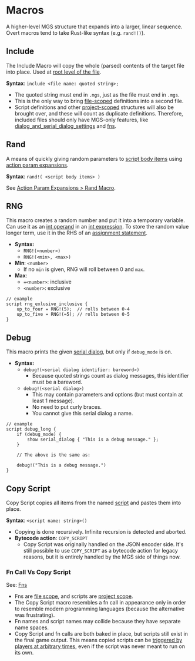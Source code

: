 # Macros

A higher-level MGS structure that expands into a larger, linear sequence. Overt macros tend to take Rust-like syntax (e.g. `rand!()`).

## Include

The Include Macro will copy the whole (parsed) contents of the target file into place. Used at [root level of the file](syntax_scopes#syntax-contexts).

**Syntax**: `include <file name: quoted string>;`

- The quoted string must end in `.mgs`, just as the file must end in `.mgs`.
- This is the only way to bring [file-scoped](syntax_scopes#file-scope) definitions into a second file.
- Script definitions and other [project-scoped](syntax_scopes#project-scope) structures will also be brought over, and these will count as duplicate definitions. Therefore, included files should only have MGS-only features, like [dialog_and_serial_dialog_settings](dialog_and_serial_dialog_settings) and [fns](fns).

## Rand

A means of quickly giving random parameters to [script body items](scripts#script-body-items) using [action param expansions](action_param_expansions).

**Syntax**: `rand!( <script body items> )`

See [Action Param Expansions > Rand Macro](action_param_expansions#rand-macro).

## RNG

This macro creates a random number and put it into a temporary variable. Can use it as an [int operand](expressions_and_operators#int-operands) in an [int expression](expressions_and_operators#int-expressions). To store the random value longer term, use it in the RHS of an [assignment statement](actions#assign-int-value).

- **Syntax:**
	- `RNG!(<number>)`
	- `RNG!(<min>, <max>)`
- **Min**: `<number>`
	- If no `min` is given, RNG will roll between 0 and `max`.
- **Max**:
	- `=<number>`: inclusive
	- `<number>`: exclusive

```mgs
// example
script rng_exlusive_inclusive {
	up_to_four = RNG!(5);  // rolls between 0-4
	up_to_five = RNG!(=5); // rolls between 0-5
}
```

## Debug

This macro prints the given [serial dialog](serial_dialogs), but only if `debug_mode` is on.

- **Syntax:**
	- `debug!(<serial dialog identifier: bareword>)`
		- Because quoted strings count as dialog messages, this identifier must be a bareword.
	- `debug!(<serial dialog>)`
		- This may contain parameters and options (but must contain at least 1 message).
		- No need to put curly braces.
		- You cannot give this serial dialog a name.

```mgs{3,4,5,9}
// example
script debug_long {
	if (debug_mode) {
		show serial_dialog { "This is a debug message." };
	}
	
	// The above is the same as:
	
	debug!("This is a debug message.")
}
```

## Copy Script

Copy Script copies all items from the named [script](scripts) and pastes them into place.

**Syntax**: `<script name: string>()`

- Copying is done recursively. Infinite recursion is detected and aborted.
- **Bytecode action**: `COPY_SCRIPT`
	- Copy Script was originally handled on the JSON encoder side. It's still possible to use `COPY_SCRIPT` as a bytecode action for legacy reasons, but it is entirely handled by the MGS side of things now.

### Fn Call Vs Copy Script

See: [Fns](fns#fns)

- Fns are [file scope](syntax_scopes#file-scope), and scripts are [project scope](syntax_scopes#project-scope).
- The Copy Script macro resembles a fn call in appearance only in order to resemble modern programming languages (because the alternative was frustrating).
- Fn names and script names may collide because they have separate name spaces.
- Copy Script and fn calls are both baked in place, but scripts still exist in the final game output. This means copied scripts can be [triggered by players at arbitrary times](hex_editor), even if the script was never meant to run on its own.
